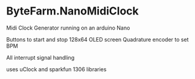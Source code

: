 # ByteFarm.NanoMidiClock
Midi Clock Generator running on an arduino Nano

 Buttons to start and stop
 128x64 OLED screen
 Quadrature encoder to set BPM

All interrupt signal handling

uses uClock and sparkfun 1306 libraries
